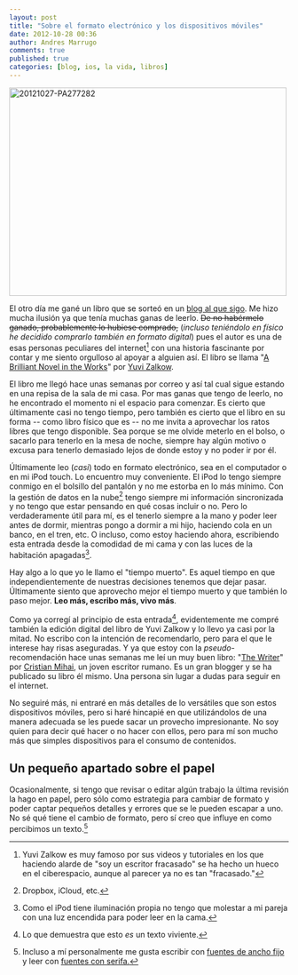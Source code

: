```yaml
---
layout: post
title: "Sobre el formato electrónico y los dispositivos móviles"
date: 2012-10-28 00:36
author: Andres Marrugo
comments: true
published: true
categories: [blog, ios, la vida, libros]
---
```


<div class="aic" style="width:500px"><a href="http://www.flickr.com/photos/copiancestral/8128869627/" title="A brilliant novel in the works"><img src="http://farm9.staticflickr.com/8044/8128869627_e2175169fd.jpg" width="500" height="375" alt="20121027-PA277282"></a></div>

El otro día me gané un libro que se sorteó en un [blog al que sigo][1].  Me hizo mucha ilusión ya que tenía muchas ganas de leerlo. <del>De no habérmelo ganado, probablemente lo hubiese comprado,</del> (*incluso teniéndolo en físico he decidido comprarlo también en formato digital*) pues el autor es una de esas personas peculiares del internet[^fn1] con una historia fascinante por contar y me siento orgulloso al apoyar a alguien así. El libro se llama "[A Brilliant Novel in the Works][2]" por [Yuvi Zalkow][3].

[^fn1]: Yuvi Zalkow es muy famoso por sus videos y tutoriales en los que haciendo alarde de "soy un escritor fracasado" se ha hecho un hueco en el ciberespacio, aunque al parecer ya no es tan "fracasado." 

<!--more--> 

El libro me llegó hace unas semanas por correo y así tal cual sigue estando en una repisa de la sala de mi casa. Por mas ganas que tengo de leerlo, no he encontrado el momento ni el espacio para comenzar. Es cierto que últimamente casi no tengo tiempo, pero también es cierto que el libro en su forma -- como libro físico que es -- no me invita a aprovechar los ratos libres que tengo disponible. Sea porque se me olvide meterlo en el bolso, o sacarlo para tenerlo en la mesa de noche, siempre hay algún motivo o excusa para tenerlo demasiado lejos de donde estoy y no poder ir por él. 

Últimamente leo (*casi*) todo en formato electrónico, sea en el computador o en mi iPod touch. Lo encuentro muy conveniente. El iPod lo tengo siempre conmigo en el bolsillo del pantalón y no me estorba en lo más mínimo. Con la gestión de datos en la nube[^fn4] tengo siempre mi información sincronizada y no tengo que estar pensando en qué cosas incluir o no. Pero lo verdaderamente útil para mí, es el tenerlo siempre a la mano y poder leer antes de dormir, mientras pongo a dormir a mi hijo, haciendo cola en un banco, en el tren, etc. O incluso, como estoy haciendo ahora, escribiendo esta entrada desde la comodidad de mi cama y con las luces de la habitación apagadas[^fn2]. 

[^fn4]: Dropbox, iCloud, etc. 

Hay algo a lo que yo le llamo el "tiempo muerto". Es aquel tiempo en que independientemente de nuestras decisiones tenemos que dejar pasar. Últimamente siento que aprovecho mejor el tiempo muerto y que también lo paso mejor. **Leo más, escribo más, vivo más**.

Como ya corregí al principio de esta entrada[^fn6], evidentemente me compré también la edición digital del libro de Yuvi Zalkow y lo llevo ya casi por la mitad. No escribo con la intención de recomendarlo, pero para el que le interese hay risas aseguradas. Y ya que estoy con la *pseudo*-recomendación hace unas semanas me leí un muy buen libro: "[The Writer][7]" por [Cristian Mihai][6], un joven escritor rumano. Es un gran blogger y se ha publicado su libro él mismo. Una persona sin lugar a dudas para seguir en el internet.

[^fn6]: Lo que demuestra que esto *es* un texto viviente.

No seguiré más, ni entraré en más detalles de lo versátiles que son estos dispositivos móviles, pero si haré hincapié en que utilizándolos de una manera adecuada se les puede sacar un provecho impresionante. No soy quien para decir qué hacer o no hacer con ellos, pero para mí son mucho más que simples dispositivos para el consumo de contenidos.  




## Un pequeño apartado sobre el papel  

Ocasionalmente, si tengo que revisar o editar algún trabajo la última revisión la hago en papel, pero sólo como estrategia para cambiar de formato y poder captar pequeños detalles y errores que se le pueden escapar a uno. No sé qué tiene el cambio de formato, pero sí creo que influye en como percibimos un texto.[^fn3] 

[^fn3]: Incluso a mí personalmente me gusta escribir con [fuentes de ancho fijo][4] y leer con [fuentes con serifa.][5]  


[^fn2]: Como el iPod tiene iluminación propia no tengo que molestar a mi pareja con una luz encendida para poder leer en la cama. 




[1]: http://christicraig.com/ "Christi Craig | Moonlighting as a writer."
[2]: http://yuvizalkow.com/book/ "A BRILLIANT NOVEL IN THE WORKS — yuvi zalkow"
[3]: http://yuvizalkow.com/ "yuvi zalkow — novelist, failed writer, schmo"
[4]: http://es.wikipedia.org/wiki/Tipo_de_letra_monoespaciado "Tipo de letra monoespaciado - Wikipedia, la enciclopedia libre"
[5]: http://es.wikipedia.org/wiki/Serifa "Gracia (tipografía) - Wikipedia, la enciclopedia libre"
[6]: http://cristianmihai.net/ "Cristian Mihai"
[7]: http://cristianmihai.net/books/the-writer/ "The Writer « Cristian Mihai"
